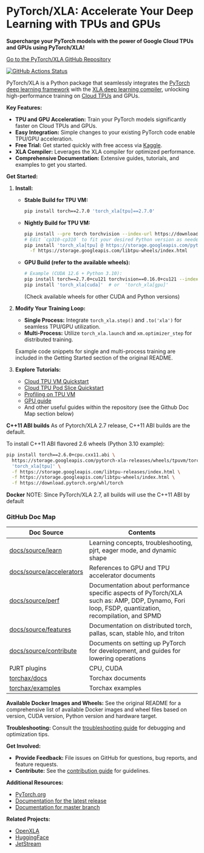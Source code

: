 # PyTorch/XLA: Accelerate Your Deep Learning with TPUs and GPUs

**Supercharge your PyTorch models with the power of Google Cloud TPUs and GPUs using PyTorch/XLA!**

[Go to the PyTorch/XLA GitHub Repository](https://github.com/pytorch/xla)

[![GitHub Actions Status](https://github.com/pytorch/xla/actions/workflows/build_and_test.yml/badge.svg)](https://github.com/pytorch/xla/actions/workflows/build_and_test.yml)

PyTorch/XLA is a Python package that seamlessly integrates the [PyTorch deep learning framework](https://pytorch.org/) with the [XLA deep learning compiler](https://www.tensorflow.org/xla), unlocking high-performance training on [Cloud TPUs](https://cloud.google.com/tpu/) and GPUs.

**Key Features:**

*   **TPU and GPU Acceleration:** Train your PyTorch models significantly faster on Cloud TPUs and GPUs.
*   **Easy Integration:** Simple changes to your existing PyTorch code enable TPU/GPU acceleration.
*   **Free Trial:** Get started quickly with free access via [Kaggle](https://www.kaggle.com/discussions/product-feedback/369338).
*   **XLA Compiler:** Leverages the XLA compiler for optimized performance.
*   **Comprehensive Documentation:** Extensive guides, tutorials, and examples to get you started.

**Get Started:**

1.  **Install:**
    *   **Stable Build for TPU VM:**

        ```bash
        pip install torch==2.7.0 'torch_xla[tpu]==2.7.0'
        ```

    *   **Nightly Build for TPU VM:**

        ```bash
        pip install --pre torch torchvision --index-url https://download.pytorch.org/whl/nightly/cpu
        # Edit `cp310-cp310` to fit your desired Python version as needed
        pip install 'torch_xla[tpu] @ https://storage.googleapis.com/pytorch-xla-releases/wheels/tpuvm/torch_xla-2.9.0.dev-cp312-cp312-linux_x86_64.whl' \
          -f https://storage.googleapis.com/libtpu-wheels/index.html
        ```
    *   **GPU Build (refer to the available wheels):**

        ```bash
        # Example (CUDA 12.6 + Python 3.10):
        pip install torch==2.7.0+cu121 torchvision==0.16.0+cu121 --index-url https://download.pytorch.org/whl/cu121
        pip install 'torch_xla[cuda]'  # or  'torch_xla[gpu]'
        ```
        (Check available wheels for other CUDA and Python versions)
2.  **Modify Your Training Loop:**
    *   **Single Process:** Integrate `torch_xla.step()` and `.to('xla')` for seamless TPU/GPU utilization.
    *   **Multi-Process:** Utilize `torch_xla.launch` and `xm.optimizer_step` for distributed training.

    Example code snippets for single and multi-process training are included in the Getting Started section of the original README.

3.  **Explore Tutorials:**
    *   [Cloud TPU VM Quickstart](https://cloud.google.com/tpu/docs/run-calculation-pytorch)
    *   [Cloud TPU Pod Slice Quickstart](https://cloud.google.com/tpu/docs/pytorch-pods)
    *   [Profiling on TPU VM](https://cloud.google.com/tpu/docs/pytorch-xla-performance-profiling-tpu-vm)
    *   [GPU guide](docs/gpu.md)
    *   And other useful guides within the repository (see the Github Doc Map section below)

**C++11 ABI builds**
As of Pytorch/XLA 2.7 release, C++11 ABI builds are the default.

To install C++11 ABI flavored 2.6 wheels (Python 3.10 example):

```sh
pip install torch==2.6.0+cpu.cxx11.abi \
  https://storage.googleapis.com/pytorch-xla-releases/wheels/tpuvm/torch_xla-2.6.0%2Bcxx11-cp310-cp310-manylinux_2_28_x86_64.whl \
  'torch_xla[tpu]' \
  -f https://storage.googleapis.com/libtpu-releases/index.html \
  -f https://storage.googleapis.com/libtpu-wheels/index.html \
  -f https://download.pytorch.org/whl/torch
```
**Docker**
NOTE: Since PyTorch/XLA 2.7, all builds will use the C++11 ABI by default

### GitHub Doc Map
| Doc Source  | Contents |
| ----------- | ----------- |
| [docs/source/learn](https://github.com/pytorch/xla/tree/master/docs/source/learn) | Learning concepts, troubleshooting, pjrt, eager mode, and dynamic shape |
| [docs/source/accelerators](https://github.com/pytorch/xla/tree/master/docs/source/accelerators) |  References to GPU and TPU accelerator documents |
| [docs/source/perf](https://github.com/pytorch/xla/tree/master/docs/source/perf) |  Documentation about performance specific aspects of PyTorch/XLA such as: AMP, DDP, Dynamo, Fori loop, FSDP, quantization, recompilation, and SPMD |
| [docs/source/features](https://github.com/pytorch/xla/tree/master/docs/source/features) |  Documentation on distributed torch, pallas, scan, stable hlo, and triton |
| [docs/source/contribute](https://github.com/pytorch/xla/tree/master/docs/source/contribute) |  Documents on setting up PyTorch for development, and guides for lowering operations |
| PJRT plugins  | CPU, CUDA |
| [torchax/docs](https://github.com/pytorch/xla/tree/master/torchax/docs) |  Torchax documents |
| [torchax/examples](https://github.com/pytorch/xla/tree/master/torchax/examples) |  Torchax examples |

**Available Docker Images and Wheels:**
See the original README for a comprehensive list of available Docker images and wheel files based on version, CUDA version, Python version and hardware target.

**Troubleshooting:**
Consult the [troubleshooting guide](docs/source/learn/troubleshoot.md) for debugging and optimization tips.

**Get Involved:**
*   **Provide Feedback:** File issues on GitHub for questions, bug reports, and feature requests.
*   **Contribute:** See the [contribution guide](CONTRIBUTING.md) for guidelines.

**Additional Resources:**
*   [PyTorch.org](http://pytorch.org/xla/)
*   [Documentation for the latest release](https://pytorch.org/xla)
*   [Documentation for master branch](https://pytorch.org/xla/master)

**Related Projects:**
*   [OpenXLA](https://github.com/openxla)
*   [HuggingFace](https://huggingface.co/docs/accelerate/en/basic_tutorials/tpu)
*   [JetStream](https://github.com/google/JetStream-pytorch)